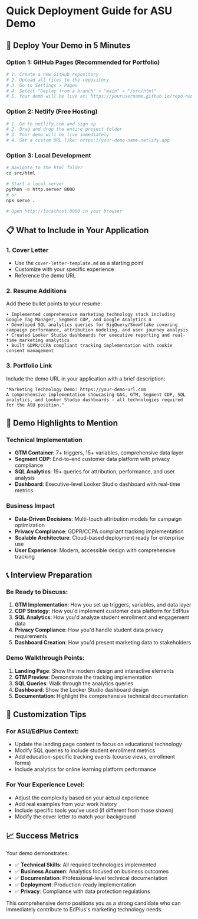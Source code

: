 # Quick Deployment Guide for ASU Demo

## 🚀 Deploy Your Demo in 5 Minutes

### Option 1: GitHub Pages (Recommended for Portfolio)
```bash
# 1. Create a new GitHub repository
# 2. Upload all files to the repository
# 3. Go to Settings > Pages
# 4. Select "Deploy from a branch" > "main" > "/src/html"
# 5. Your demo will be live at: https://yourusername.github.io/repo-name/
```

### Option 2: Netlify (Free Hosting)
```bash
# 1. Go to netlify.com and sign up
# 2. Drag and drop the entire project folder
# 3. Your demo will be live immediately
# 4. Get a custom URL like: https://your-demo-name.netlify.app
```

### Option 3: Local Development
```bash
# Navigate to the html folder
cd src/html

# Start a local server
python -m http.server 8000
# or
npx serve .

# Open http://localhost:8000 in your browser
```

## 📋 What to Include in Your Application

### 1. Cover Letter
- Use the `cover-letter-template.md` as a starting point
- Customize with your specific experience
- Reference the demo URL

### 2. Resume Additions
Add these bullet points to your resume:
```
• Implemented comprehensive marketing technology stack including Google Tag Manager, Segment CDP, and Google Analytics 4
• Developed SQL analytics queries for BigQuery/Snowflake covering campaign performance, attribution modeling, and user journey analysis
• Created Looker Studio dashboards for executive reporting and real-time marketing analytics
• Built GDPR/CCPA compliant tracking implementation with cookie consent management
```

### 3. Portfolio Link
Include the demo URL in your application with a brief description:
```
"Marketing Technology Demo: https://your-demo-url.com
A comprehensive implementation showcasing GA4, GTM, Segment CDP, SQL analytics, and Looker Studio dashboards - all technologies required for the ASU position."
```

## 🎯 Demo Highlights to Mention

### Technical Implementation
- **GTM Container**: 7+ triggers, 15+ variables, comprehensive data layer
- **Segment CDP**: End-to-end customer data platform with privacy compliance
- **SQL Analytics**: 19+ queries for attribution, performance, and user analysis
- **Dashboard**: Executive-level Looker Studio dashboard with real-time metrics

### Business Impact
- **Data-Driven Decisions**: Multi-touch attribution models for campaign optimization
- **Privacy Compliance**: GDPR/CCPA compliant tracking implementation
- **Scalable Architecture**: Cloud-based deployment ready for enterprise use
- **User Experience**: Modern, accessible design with comprehensive tracking

## 📞 Interview Preparation

### Be Ready to Discuss:
1. **GTM Implementation**: How you set up triggers, variables, and data layer
2. **CDP Strategy**: How you'd implement customer data platform for EdPlus
3. **SQL Analytics**: How you'd analyze student enrollment and engagement data
4. **Privacy Compliance**: How you'd handle student data privacy requirements
5. **Dashboard Creation**: How you'd present marketing data to stakeholders

### Demo Walkthrough Points:
1. **Landing Page**: Show the modern design and interactive elements
2. **GTM Preview**: Demonstrate the tracking implementation
3. **SQL Queries**: Walk through the analytics queries
4. **Dashboard**: Show the Looker Studio dashboard design
5. **Documentation**: Highlight the comprehensive technical documentation

## 🔧 Customization Tips

### For ASU/EdPlus Context:
- Update the landing page content to focus on educational technology
- Modify SQL queries to include student enrollment metrics
- Add education-specific tracking events (course views, enrollment forms)
- Include analytics for online learning platform performance

### For Your Experience Level:
- Adjust the complexity based on your actual experience
- Add real examples from your work history
- Include specific tools you've used (if different from those shown)
- Modify the cover letter to match your background

## 📈 Success Metrics

Your demo demonstrates:
- ✅ **Technical Skills**: All required technologies implemented
- ✅ **Business Acumen**: Analytics focused on business outcomes
- ✅ **Documentation**: Professional-level technical documentation
- ✅ **Deployment**: Production-ready implementation
- ✅ **Privacy**: Compliance with data protection regulations

This comprehensive demo positions you as a strong candidate who can immediately contribute to EdPlus's marketing technology needs.

<!-- Trigger rebuild --> 